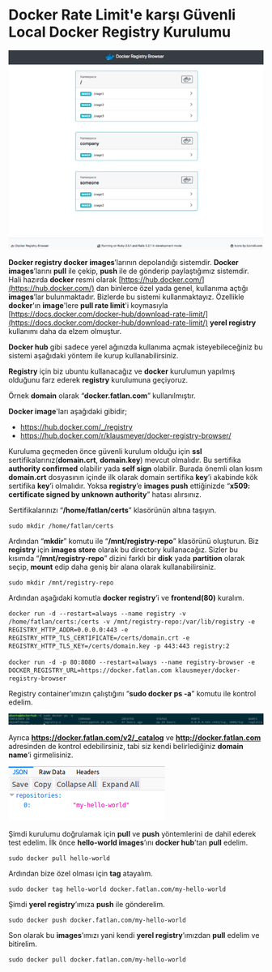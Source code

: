 # Docker Rate Limit'e karşı Güvenli Local Docker Registry Kurulumu

![Crepe](ss/dock-reg03.png)

**Docker registry docker images**’larının depolandığı sistemdir. **Docker images**’larını **pull** ile çekip, **push** ile de gönderip paylaştığımız sistemdir. Hali hazırda **docker** resmi olarak [https://hub.docker.com/](https://hub.docker.com/) dan binlerce özel yada genel, kullanıma açtığı **images**’lar bulunmaktadır. Bizlerde bu sistemi kullanmaktayız. Özellikle **docker**'ın **image**'lere **pull rate limit**'i koymasıyla [https://docs.docker.com/docker-hub/download-rate-limit/](https://docs.docker.com/docker-hub/download-rate-limit/) **yerel registry** kullanımı daha da elzem olmuştur.

**Docker hub** gibi sadece yerel ağınızda kullanıma açmak isteyebileceğiniz bu sistemi aşağıdaki yöntem ile kurup kullanabilirsiniz.

**Registry** için biz ubuntu kullanacağız ve **docker** kurulumun yapılmış olduğunu farz ederek **registry** kurulumuna geçiyoruz.

Örnek **domain** olarak “**docker.fatlan.com**” kullanılmıştır.

**Docker image**'ları aşağıdaki gibidir;

- https://hub.docker.com/_/registry
- https://hub.docker.com/r/klausmeyer/docker-registry-browser/

Kuruluma geçmeden önce güvenli kurulum olduğu için **ssl** sertifikalarınız(**domain.crt**, **domain.key**) mevcut olmalıdır. Bu sertifika **authority confirmed** olabilir yada **self sign** olabilir. Burada önemli olan kısım **domain.crt** dosyasının içinde ilk olarak domain sertifika **key**’i akabinde kök sertifika **key**’i olmalıdır. Yoksa **registry**’e **images push** ettiğinizde “**x509: certificate signed by unknown authority**” hatası alırsınız.

Sertifikalarınızı “**/home/fatlan/certs**” klasörünün altına taşıyın.

~~~
sudo mkdir /home/fatlan/certs
~~~

Ardından “**mkdir**” komutu ile “**/mnt/registry-repo**” klasörünü oluşturun. Biz **registry** için **images store** olarak bu directory kullanacağız. Sizler bu kısımda “**/mnt/registry-repo**” dizini farklı bir **disk** yada **partition** olarak seçip, **mount** edip daha geniş bir alana olarak kullanabilirsiniz.

~~~
sudo mkdir /mnt/registry-repo
~~~

Ardından aşağıdaki komutla **docker registry**’i ve **frontend(80)** kuralım.

~~~
docker run -d --restart=always --name registry -v /home/fatlan/certs:/certs -v /mnt/registry-repo:/var/lib/registry -e REGISTRY_HTTP_ADDR=0.0.0.0:443 -e REGISTRY_HTTP_TLS_CERTIFICATE=/certs/domain.crt -e REGISTRY_HTTP_TLS_KEY=/certs/domain.key -p 443:443 registry:2

docker run -d -p 80:8080 --restart=always --name registry-browser -e DOCKER_REGISTRY_URL=https://docker.fatlan.com klausmeyer/docker-registry-browser
~~~

Registry container’ımızın çalıştığını “**sudo docker ps -a**” komutu ile kontrol edelim.

![Crepe](ss/dock-reg02.png)

Ayrıca **https://docker.fatlan.com/v2/_catalog** ve **http://docker.fatlan.com** adresinden de kontrol edebilirsiniz, tabi siz kendi belirlediğiniz **domain name**‘i girmelisiniz.

![Crepe](ss/dock-reg01.png)

Şimdi kurulumu doğrulamak için **pull** ve **push** yöntemlerini de dahil ederek test edelim. İlk önce **hello-world images**’ını **docker hub**’tan **pull** edelim.

~~~
sudo docker pull hello-world
~~~

Ardından bize özel olması için **tag** atayalım.

~~~
sudo docker tag hello-world docker.fatlan.com/my-hello-world
~~~

Şimdi **yerel registry**’ımıza **push** ile gönderelim.

~~~
sudo docker push docker.fatlan.com/my-hello-world
~~~

Son olarak bu **images**’ımızı yani kendi **yerel registry**’ımızdan **pull** edelim ve bitirelim.

~~~
sudo docker pull docker.fatlan.com/my-hello-world
~~~
